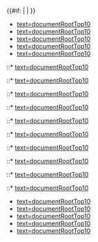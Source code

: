 {{\#if: |  | }}

  - [text=documentRootTop10]({{Top_10:LanguageFile "wikilink")
  - [text=documentRootTop10]({{Top_10:LanguageFile "wikilink")
  - [text=documentRootTop10]({{Top_10:LanguageFile "wikilink")
  - [text=documentRootTop10]({{Top_10:LanguageFile "wikilink")
  - [text=documentRootTop10]({{Top_10:LanguageFile "wikilink")

::\* [text=documentRootTop10]({{Top_10:LanguageFile "wikilink")

::\* [text=documentRootTop10]({{Top_10:LanguageFile "wikilink")

::\* [text=documentRootTop10]({{Top_10:LanguageFile "wikilink")

::\* [text=documentRootTop10]({{Top_10:LanguageFile "wikilink")

::\* [text=documentRootTop10]({{Top_10:LanguageFile "wikilink")

::\* [text=documentRootTop10]({{Top_10:LanguageFile "wikilink")

::\* [text=documentRootTop10]({{Top_10:LanguageFile "wikilink")

::\* [text=documentRootTop10]({{Top_10:LanguageFile "wikilink")

::\* [text=documentRootTop10]({{Top_10:LanguageFile "wikilink")

::\* [text=documentRootTop10]({{Top_10:LanguageFile "wikilink")

  - [text=documentRootTop10]({{Top_10:LanguageFile "wikilink")
  - [text=documentRootTop10]({{Top_10:LanguageFile "wikilink")
  - [text=documentRootTop10]({{Top_10:LanguageFile "wikilink")
  - [text=documentRootTop10]({{Top_10:LanguageFile "wikilink")
  - [text=documentRootTop10]({{Top_10:LanguageFile "wikilink")